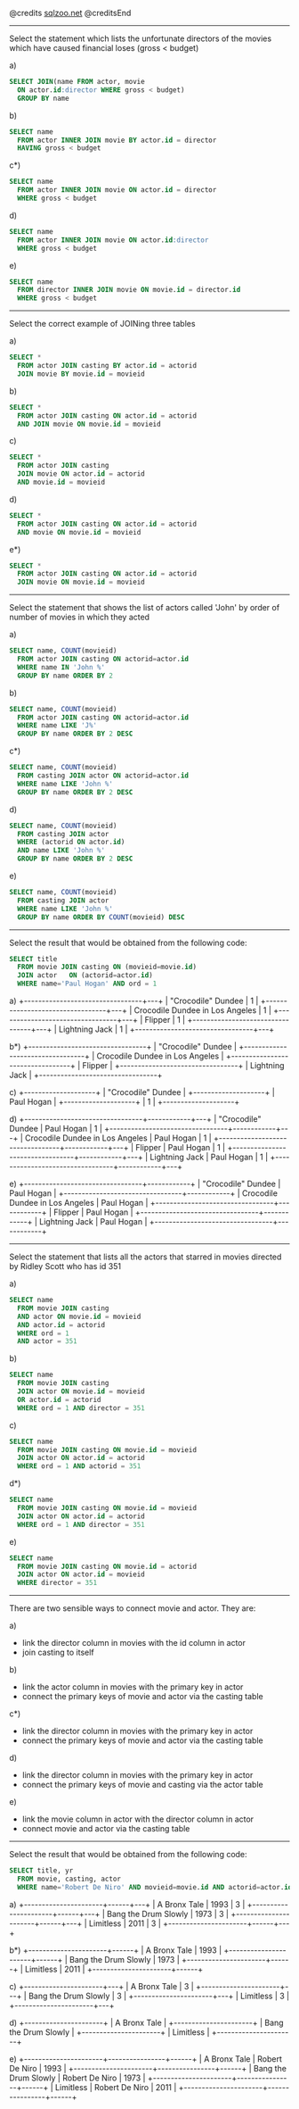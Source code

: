 @credits
[sqlzoo.net](https://sqlzoo.net)
@creditsEnd

---
Select the statement which lists the unfortunate directors of the movies which have caused financial loses (gross < budget)

a)
```sql
SELECT JOIN(name FROM actor, movie
  ON actor.id:director WHERE gross < budget)
  GROUP BY name
```

b)
```sql
SELECT name
  FROM actor INNER JOIN movie BY actor.id = director
  HAVING gross < budget
```

c*)
```sql
SELECT name
  FROM actor INNER JOIN movie ON actor.id = director
  WHERE gross < budget
```

d)
```sql
SELECT name
  FROM actor INNER JOIN movie ON actor.id:director
  WHERE gross < budget
```

e)
```sql
SELECT name
  FROM director INNER JOIN movie ON movie.id = director.id
  WHERE gross < budget
```

---
Select the correct example of JOINing three tables

a)
```sql
SELECT * 
  FROM actor JOIN casting BY actor.id = actorid
  JOIN movie BY movie.id = movieid
```

b)
```sql
SELECT *
  FROM actor JOIN casting ON actor.id = actorid
  AND JOIN movie ON movie.id = movieid
```

c)
```sql
SELECT *
  FROM actor JOIN casting
  JOIN movie ON actor.id = actorid
  AND movie.id = movieid
```

d)
```sql
SELECT *
  FROM actor JOIN casting ON actor.id = actorid
  AND movie ON movie.id = movieid
```

e*)
```sql
SELECT *
  FROM actor JOIN casting ON actor.id = actorid
  JOIN movie ON movie.id = movieid
```

---
Select the statement that shows the list of actors called 'John' by order of number of movies in which they acted

a)
```sql
SELECT name, COUNT(movieid)
  FROM actor JOIN casting ON actorid=actor.id
  WHERE name IN 'John %'
  GROUP BY name ORDER BY 2
```

b)
```sql
SELECT name, COUNT(movieid)
  FROM actor JOIN casting ON actorid=actor.id
  WHERE name LIKE 'J%'
  GROUP BY name ORDER BY 2 DESC
```

c*)
```sql
SELECT name, COUNT(movieid)
  FROM casting JOIN actor ON actorid=actor.id
  WHERE name LIKE 'John %'
  GROUP BY name ORDER BY 2 DESC
```

d)
```sql
SELECT name, COUNT(movieid)
  FROM casting JOIN actor
  WHERE (actorid ON actor.id)
  AND name LIKE 'John %'
  GROUP BY name ORDER BY 2 DESC
```

e)
```sql
SELECT name, COUNT(movieid)
  FROM casting JOIN actor
  WHERE name LIKE 'John %'
  GROUP BY name ORDER BY COUNT(movieid) DESC
```

---
Select the result that would be obtained from the following code:

```sql
SELECT title 
  FROM movie JOIN casting ON (movieid=movie.id)
  JOIN actor   ON (actorid=actor.id)
  WHERE name='Paul Hogan' AND ord = 1
```

a)
+---------------------------------+---+
| "Crocodile" Dundee              | 1 |
+---------------------------------+---+
| Crocodile Dundee in Los Angeles | 1 |
+---------------------------------+---+
| Flipper                         | 1 |
+---------------------------------+---+
| Lightning Jack                  | 1 |
+---------------------------------+---+

b*)
+---------------------------------+
| "Crocodile" Dundee              |
+---------------------------------+
| Crocodile Dundee in Los Angeles |
+---------------------------------+
| Flipper                         |
+---------------------------------+
| Lightning Jack                  |
+---------------------------------+

c)
+--------------------+
| "Crocodile" Dundee |
+--------------------+
| Paul Hogan         |
+--------------------+
| 1                  |
+--------------------+


d)
+---------------------------------+------------+---+
| "Crocodile" Dundee              | Paul Hogan | 1 |
+---------------------------------+------------+---+
| Crocodile Dundee in Los Angeles | Paul Hogan | 1 |
+---------------------------------+------------+---+
| Flipper                         | Paul Hogan | 1 |
+---------------------------------+------------+---+
| Lightning Jack                  | Paul Hogan | 1 |
+---------------------------------+------------+---+

e)
+---------------------------------+------------+
| "Crocodile" Dundee              | Paul Hogan |
+---------------------------------+------------+
| Crocodile Dundee in Los Angeles | Paul Hogan |
+---------------------------------+------------+
| Flipper                         | Paul Hogan |
+---------------------------------+------------+
| Lightning Jack                  | Paul Hogan |
+---------------------------------+------------+

---
Select the statement that lists all the actors that starred in movies directed by Ridley Scott who has id 351

a)
```sql
SELECT name
  FROM movie JOIN casting
  AND actor ON movie.id = movieid
  AND actor.id = actorid
  WHERE ord = 1
  AND actor = 351
```

b)
```sql
SELECT name
  FROM movie JOIN casting
  JOIN actor ON movie.id = movieid
  OR actor.id = actorid
  WHERE ord = 1 AND director = 351
```

c)
```sql
SELECT name
  FROM movie JOIN casting ON movie.id = movieid
  JOIN actor ON actor.id = actorid
  WHERE ord = 1 AND actorid = 351
```

d*)
```sql
SELECT name
  FROM movie JOIN casting ON movie.id = movieid
  JOIN actor ON actor.id = actorid
  WHERE ord = 1 AND director = 351
```

e)
```sql
SELECT name
  FROM movie JOIN casting ON movie.id = actorid
  JOIN actor ON actor.id = movieid
  WHERE director = 351
```

---
There are two sensible ways to connect movie and actor. They are:

a)
- link the director column in movies with the id column in actor
- join casting to itself

b)
- link the actor column in movies with the primary key in actor
- connect the primary keys of movie and actor via the casting table

c*)
- link the director column in movies with the primary key in actor
- connect the primary keys of movie and actor via the casting table

d)
- link the director column in movies with the primary key in actor
- connect the primary keys of movie and casting via the actor table

e)
- link the movie column in actor with the director column in actor
- connect movie and actor via the casting table

---
Select the result that would be obtained from the following code:

```sql
SELECT title, yr 
  FROM movie, casting, actor 
  WHERE name='Robert De Niro' AND movieid=movie.id AND actorid=actor.id AND ord = 3
```

a)
+----------------------+------+---+
| A Bronx Tale         | 1993 | 3 |
+----------------------+------+---+
| Bang the Drum Slowly | 1973 | 3 |
+----------------------+------+---+
| Limitless            | 2011 | 3 |
+----------------------+------+---+

b*)
+----------------------+------+
| A Bronx Tale         | 1993 |
+----------------------+------+
| Bang the Drum Slowly | 1973 |
+----------------------+------+
| Limitless            | 2011 |
+----------------------+------+

c)
+----------------------+---+
| A Bronx Tale         | 3 |
+----------------------+---+
| Bang the Drum Slowly | 3 |
+----------------------+---+
| Limitless            | 3 |
+----------------------+---+

d)
+----------------------+
| A Bronx Tale         |
+----------------------+
| Bang the Drum Slowly |
+----------------------+
| Limitless            |
+----------------------+

e)
+----------------------+----------------+------+
| A Bronx Tale         | Robert De Niro | 1993 |
+----------------------+----------------+------+
| Bang the Drum Slowly | Robert De Niro | 1973 |
+----------------------+----------------+------+
| Limitless            | Robert De Niro | 2011 |
+----------------------+----------------+------+
